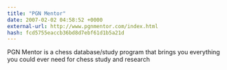 ```yaml
---
title: "PGN Mentor"
date: 2007-02-02 04:58:52 +0000
external-url: http://www.pgnmentor.com/index.html
hash: fcd5755eaccb36bd8d7ebf61d1b5a21d
---
```


PGN Mentor is a chess database/study program that brings you everything you could ever need for chess study and research
